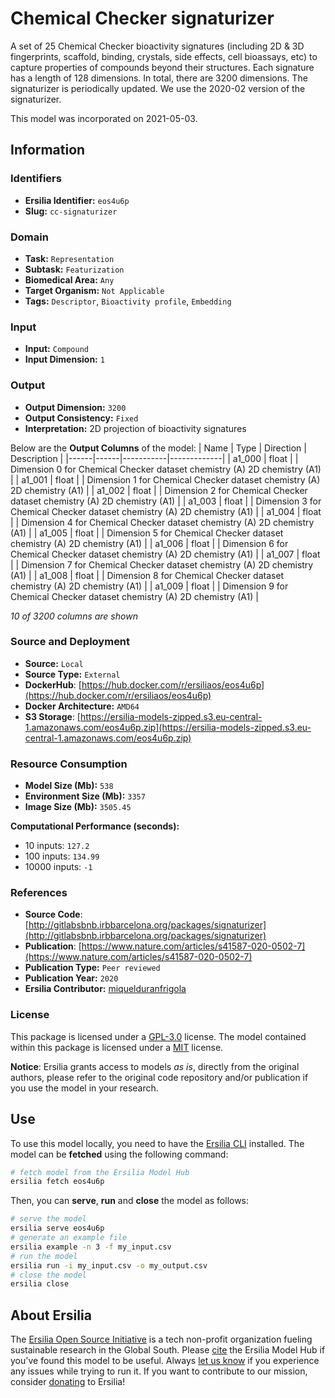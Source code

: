# Chemical Checker signaturizer

A set of 25 Chemical Checker bioactivity signatures (including 2D & 3D fingerprints, scaffold, binding, crystals, side effects, cell bioassays, etc) to capture properties of compounds beyond their structures. Each signature has a length of 128 dimensions. In total, there are 3200 dimensions. The signaturizer is periodically updated. We use the 2020-02 version of the signaturizer.

This model was incorporated on 2021-05-03.

## Information
### Identifiers
- **Ersilia Identifier:** `eos4u6p`
- **Slug:** `cc-signaturizer`

### Domain
- **Task:** `Representation`
- **Subtask:** `Featurization`
- **Biomedical Area:** `Any`
- **Target Organism:** `Not Applicable`
- **Tags:** `Descriptor`, `Bioactivity profile`, `Embedding`

### Input
- **Input:** `Compound`
- **Input Dimension:** `1`

### Output
- **Output Dimension:** `3200`
- **Output Consistency:** `Fixed`
- **Interpretation:** 2D projection of bioactivity signatures

Below are the **Output Columns** of the model:
| Name | Type | Direction | Description |
|------|------|-----------|-------------|
| a1_000 | float |  | Dimension 0 for Chemical Checker dataset chemistry (A) 2D chemistry (A1) |
| a1_001 | float |  | Dimension 1 for Chemical Checker dataset chemistry (A) 2D chemistry (A1) |
| a1_002 | float |  | Dimension 2 for Chemical Checker dataset chemistry (A) 2D chemistry (A1) |
| a1_003 | float |  | Dimension 3 for Chemical Checker dataset chemistry (A) 2D chemistry (A1) |
| a1_004 | float |  | Dimension 4 for Chemical Checker dataset chemistry (A) 2D chemistry (A1) |
| a1_005 | float |  | Dimension 5 for Chemical Checker dataset chemistry (A) 2D chemistry (A1) |
| a1_006 | float |  | Dimension 6 for Chemical Checker dataset chemistry (A) 2D chemistry (A1) |
| a1_007 | float |  | Dimension 7 for Chemical Checker dataset chemistry (A) 2D chemistry (A1) |
| a1_008 | float |  | Dimension 8 for Chemical Checker dataset chemistry (A) 2D chemistry (A1) |
| a1_009 | float |  | Dimension 9 for Chemical Checker dataset chemistry (A) 2D chemistry (A1) |

_10 of 3200 columns are shown_
### Source and Deployment
- **Source:** `Local`
- **Source Type:** `External`
- **DockerHub**: [https://hub.docker.com/r/ersiliaos/eos4u6p](https://hub.docker.com/r/ersiliaos/eos4u6p)
- **Docker Architecture:** `AMD64`
- **S3 Storage**: [https://ersilia-models-zipped.s3.eu-central-1.amazonaws.com/eos4u6p.zip](https://ersilia-models-zipped.s3.eu-central-1.amazonaws.com/eos4u6p.zip)

### Resource Consumption
- **Model Size (Mb):** `538`
- **Environment Size (Mb):** `3357`
- **Image Size (Mb):** `3505.45`

**Computational Performance (seconds):**
- 10 inputs: `127.2`
- 100 inputs: `134.99`
- 10000 inputs: `-1`

### References
- **Source Code**: [http://gitlabsbnb.irbbarcelona.org/packages/signaturizer](http://gitlabsbnb.irbbarcelona.org/packages/signaturizer)
- **Publication**: [https://www.nature.com/articles/s41587-020-0502-7](https://www.nature.com/articles/s41587-020-0502-7)
- **Publication Type:** `Peer reviewed`
- **Publication Year:** `2020`
- **Ersilia Contributor:** [miquelduranfrigola](https://github.com/miquelduranfrigola)

### License
This package is licensed under a [GPL-3.0](https://github.com/ersilia-os/ersilia/blob/master/LICENSE) license. The model contained within this package is licensed under a [MIT](LICENSE) license.

**Notice**: Ersilia grants access to models _as is_, directly from the original authors, please refer to the original code repository and/or publication if you use the model in your research.


## Use
To use this model locally, you need to have the [Ersilia CLI](https://github.com/ersilia-os/ersilia) installed.
The model can be **fetched** using the following command:
```bash
# fetch model from the Ersilia Model Hub
ersilia fetch eos4u6p
```
Then, you can **serve**, **run** and **close** the model as follows:
```bash
# serve the model
ersilia serve eos4u6p
# generate an example file
ersilia example -n 3 -f my_input.csv
# run the model
ersilia run -i my_input.csv -o my_output.csv
# close the model
ersilia close
```

## About Ersilia
The [Ersilia Open Source Initiative](https://ersilia.io) is a tech non-profit organization fueling sustainable research in the Global South.
Please [cite](https://github.com/ersilia-os/ersilia/blob/master/CITATION.cff) the Ersilia Model Hub if you've found this model to be useful. Always [let us know](https://github.com/ersilia-os/ersilia/issues) if you experience any issues while trying to run it.
If you want to contribute to our mission, consider [donating](https://www.ersilia.io/donate) to Ersilia!
